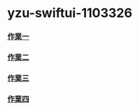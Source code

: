 # yzu-swiftui-1103326
### [作業一](https://github.com/sunnyplaycode/yzu-swiftui-1103326/blob/2e532188337da451f163d25ec79178be6007f374/hw1.md) #
### [作業二](https://github.com/sunnyplaycode/yzu-swiftui-1103326/blob/021eb3a532b4b39340e40b447aa53ed08bb22274/hw2.md) #
### [作業三](https://github.com/sunnyplaycode/yzu-swiftui-1103326/blob/a0ce9939cb1bea34e181f1b72126919cc30e4a53/hw3.md) #
### [作業四](https://github.com/sunnyplaycode/yzu-swiftui-1103326/blob/38f930570a850fddaf719888ea9beaf6797a9248/hw4.md) #
